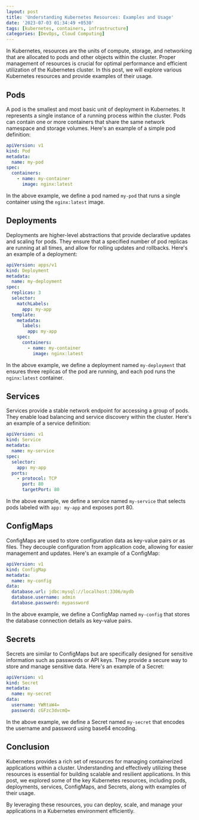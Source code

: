 ```yaml
---
layout: post
title: 'Understanding Kubernetes Resources: Examples and Usage'
date: '2023-07-03 01:34:49 +0530'
tags: [kubernetes, containers, infrastructure]
categories: [DevOps, Cloud Computing]
---
```


In Kubernetes, resources are the units of compute, storage, and networking that are allocated to pods and other objects within the cluster. Proper management of resources is crucial for optimal performance and efficient utilization of the Kubernetes cluster. In this post, we will explore various Kubernetes resources and provide examples of their usage.

## Pods

A pod is the smallest and most basic unit of deployment in Kubernetes. It represents a single instance of a running process within the cluster. Pods can contain one or more containers that share the same network namespace and storage volumes. Here's an example of a simple pod definition:

```yaml
apiVersion: v1
kind: Pod
metadata:
  name: my-pod
spec:
  containers:
    - name: my-container
      image: nginx:latest
```

In the above example, we define a pod named `my-pod` that runs a single container using the `nginx:latest` image.

## Deployments

Deployments are higher-level abstractions that provide declarative updates and scaling for pods. They ensure that a specified number of pod replicas are running at all times, and allow for rolling updates and rollbacks. Here's an example of a deployment:

```yaml
apiVersion: apps/v1
kind: Deployment
metadata:
  name: my-deployment
spec:
  replicas: 3
  selector:
    matchLabels:
      app: my-app
  template:
    metadata:
      labels:
        app: my-app
    spec:
      containers:
        - name: my-container
          image: nginx:latest
```

In the above example, we define a deployment named `my-deployment` that ensures three replicas of the pod are running, and each pod runs the `nginx:latest` container.

## Services

Services provide a stable network endpoint for accessing a group of pods. They enable load balancing and service discovery within the cluster. Here's an example of a service definition:

```yaml
apiVersion: v1
kind: Service
metadata:
  name: my-service
spec:
  selector:
    app: my-app
  ports:
    - protocol: TCP
      port: 80
      targetPort: 80
```

In the above example, we define a service named `my-service` that selects pods labeled with `app: my-app` and exposes port 80.

## ConfigMaps

ConfigMaps are used to store configuration data as key-value pairs or as files. They decouple configuration from application code, allowing for easier management and updates. Here's an example of a ConfigMap:

```yaml
apiVersion: v1
kind: ConfigMap
metadata:
  name: my-config
data:
  database.url: jdbc:mysql://localhost:3306/mydb
  database.username: admin
  database.password: mypassword
```

In the above example, we define a ConfigMap named `my-config` that stores the database connection details as key-value pairs.

## Secrets

Secrets are similar to ConfigMaps but are specifically designed for sensitive information such as passwords or API keys. They provide a secure way to store and manage sensitive data. Here's an example of a Secret:

```yaml
apiVersion: v1
kind: Secret
metadata:
  name: my-secret
data:
  username: YWRtaW4=
  password: cGFzc3dvcmQ=
```

In the above example, we define a Secret named `my-secret` that encodes the username and password using base64 encoding.

## Conclusion

Kubernetes provides a rich set of resources for managing containerized applications within a cluster. Understanding and effectively utilizing these resources is essential for building scalable and resilient applications. In this post, we explored some of the key Kubernetes resources, including pods, deployments, services, ConfigMaps, and Secrets, along with examples of their usage.

By leveraging these resources, you can deploy, scale, and manage your applications in a Kubernetes environment efficiently.